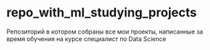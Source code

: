 # repo_with_ml_studying_projects
Репозиторий в котором собраны все мои проекты, написанные за время обучения на курсе специалист по Data Science
